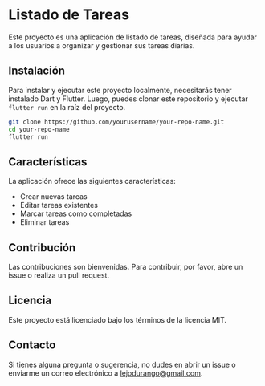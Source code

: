 # Listado de Tareas

Este proyecto es una aplicación de listado de tareas, diseñada para ayudar a los usuarios a organizar y gestionar sus tareas diarias.



## Instalación

Para instalar y ejecutar este proyecto localmente, necesitarás tener instalado Dart y Flutter. Luego, puedes clonar este repositorio y ejecutar `flutter run` en la raíz del proyecto.

```bash
git clone https://github.com/yourusername/your-repo-name.git
cd your-repo-name
flutter run
```

## Características

La aplicación ofrece las siguientes características:

- Crear nuevas tareas
- Editar tareas existentes
- Marcar tareas como completadas
- Eliminar tareas

## Contribución

Las contribuciones son bienvenidas. Para contribuir, por favor, abre un issue o realiza un pull request.

## Licencia

Este proyecto está licenciado bajo los términos de la licencia MIT.

## Contacto

Si tienes alguna pregunta o sugerencia, no dudes en abrir un issue o enviarme un correo electrónico a [lejodurango@gmail.com](mailto:youremail@example.com).